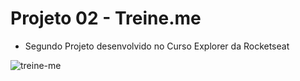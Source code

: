 # Projeto 02 - Treine.me

- Segundo Projeto desenvolvido no Curso Explorer da Rocketseat

![treine-me](https://user-images.githubusercontent.com/108941318/198607839-51cf2bf7-0759-4974-91d1-010f0bc529fb.png)

